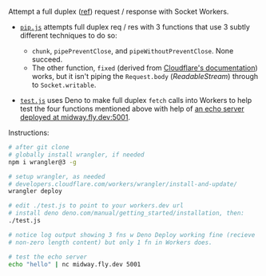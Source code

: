 Attempt a full duplex ([ref](https://developer.chrome.com/articles/fetch-streaming-requests)) request / response with Socket Workers.

- [`pip.js`](https://github.com/ignoramous/tcpworkers/blob/bcdbb86c110b9999e4a7020d6962fd0be2be033f/pip.js) attempts full duplex
  req / res with 3 functions that use 3 subtly different techniques to do so:
   - `chunk`, `pipePreventClose`, and `pipeWithoutPreventClose`. None succeed.
   - The other function, `fixed` (derived from [Cloudflare's documentation](https://developers.cloudflare.com/workers/runtime-apis/tcp-sockets)) works,
but it isn't piping the `Request.body` (*ReadableStream*) through to `Socket.writable`.

- [`test.js`](https://github.com/ignoramous/tcpworkers/blob/bcdbb86c110b9999e4a7020d6962fd0be2be033f/test.js) uses Deno to make full duplex `fetch` calls
  into Workers to help test the four functions mentioned above with help of [an echo server deployed at midway.fly.dev:5001](https://github.com/celzero/midway).

Instructions:
```bash
# after git clone
# globally install wrangler, if needed
npm i wrangler@3 -g

# setup wrangler, as needed
# developers.cloudflare.com/workers/wrangler/install-and-update/
wrangler deploy

# edit ./test.js to point to your workers.dev url
# install deno deno.com/manual/getting_started/installation, then:
./test.js

# notice log output showing 3 fns w Deno Deploy working fine (recieve
# non-zero length content) but only 1 fn in Workers does.

# test the echo server
echo "hello" | nc midway.fly.dev 5001
```
